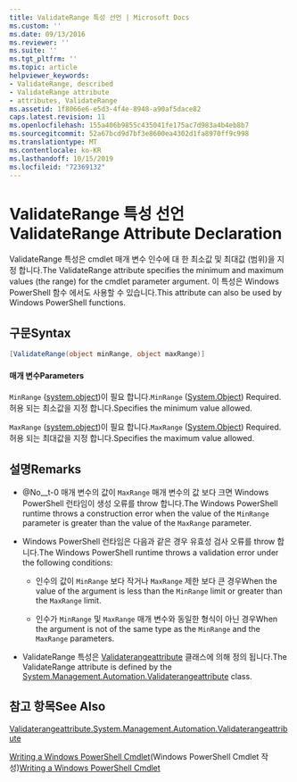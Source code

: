 ```yaml
---
title: ValidateRange 특성 선언 | Microsoft Docs
ms.custom: ''
ms.date: 09/13/2016
ms.reviewer: ''
ms.suite: ''
ms.tgt_pltfrm: ''
ms.topic: article
helpviewer_keywords:
- ValidateRange, described
- ValidateRange attribute
- attributes, ValidateRange
ms.assetid: 1f8066e6-e5d3-4f4e-8948-a90af5dace82
caps.latest.revision: 11
ms.openlocfilehash: 155a406b9855c435041fe175ac7d983a4b4eb8b7
ms.sourcegitcommit: 52a67bcd9d7bf3e8600ea4302d1fa8970ff9c998
ms.translationtype: MT
ms.contentlocale: ko-KR
ms.lasthandoff: 10/15/2019
ms.locfileid: "72369132"
---
```

# <a name="validaterange-attribute-declaration"></a><span data-ttu-id="c02f7-102">ValidateRange 특성 선언</span><span class="sxs-lookup"><span data-stu-id="c02f7-102">ValidateRange Attribute Declaration</span></span>

<span data-ttu-id="c02f7-103">ValidateRange 특성은 cmdlet 매개 변수 인수에 대 한 최소값 및 최대값 (범위)을 지정 합니다.</span><span class="sxs-lookup"><span data-stu-id="c02f7-103">The ValidateRange attribute specifies the minimum and maximum values (the range) for the cmdlet parameter argument.</span></span> <span data-ttu-id="c02f7-104">이 특성은 Windows PowerShell 함수 에서도 사용할 수 있습니다.</span><span class="sxs-lookup"><span data-stu-id="c02f7-104">This attribute can also be used by Windows PowerShell functions.</span></span>

## <a name="syntax"></a><span data-ttu-id="c02f7-105">구문</span><span class="sxs-lookup"><span data-stu-id="c02f7-105">Syntax</span></span>

```csharp
[ValidateRange(object minRange, object maxRange)]
```

#### <a name="parameters"></a><span data-ttu-id="c02f7-106">매개 변수</span><span class="sxs-lookup"><span data-stu-id="c02f7-106">Parameters</span></span>

<span data-ttu-id="c02f7-107">`MinRange` ([system.object](/dotnet/api/system.object))이 필요 합니다.</span><span class="sxs-lookup"><span data-stu-id="c02f7-107">`MinRange` ([System.Object](/dotnet/api/system.object)) Required.</span></span> <span data-ttu-id="c02f7-108">허용 되는 최소값을 지정 합니다.</span><span class="sxs-lookup"><span data-stu-id="c02f7-108">Specifies the minimum value allowed.</span></span>

<span data-ttu-id="c02f7-109">`MaxRange` ([system.object](/dotnet/api/system.object))이 필요 합니다.</span><span class="sxs-lookup"><span data-stu-id="c02f7-109">`MaxRange` ([System.Object](/dotnet/api/system.object)) Required.</span></span> <span data-ttu-id="c02f7-110">허용 되는 최대값을 지정 합니다.</span><span class="sxs-lookup"><span data-stu-id="c02f7-110">Specifies the maximum value allowed.</span></span>

## <a name="remarks"></a><span data-ttu-id="c02f7-111">설명</span><span class="sxs-lookup"><span data-stu-id="c02f7-111">Remarks</span></span>

- <span data-ttu-id="c02f7-112">@No__t-0 매개 변수의 값이 `MaxRange` 매개 변수의 값 보다 크면 Windows PowerShell 런타임이 생성 오류를 throw 합니다.</span><span class="sxs-lookup"><span data-stu-id="c02f7-112">The Windows PowerShell runtime throws a construction error when the value of the `MinRange` parameter is greater than the value of the `MaxRange` parameter.</span></span>

- <span data-ttu-id="c02f7-113">Windows PowerShell 런타임은 다음과 같은 경우 유효성 검사 오류를 throw 합니다.</span><span class="sxs-lookup"><span data-stu-id="c02f7-113">The Windows PowerShell runtime throws a validation error under the following conditions:</span></span>

    - <span data-ttu-id="c02f7-114">인수의 값이 `MinRange` 보다 작거나 `MaxRange` 제한 보다 큰 경우</span><span class="sxs-lookup"><span data-stu-id="c02f7-114">When the value of the argument is less than the `MinRange` limit or greater than the `MaxRange` limit.</span></span>

    - <span data-ttu-id="c02f7-115">인수가 `MinRange` 및 `MaxRange` 매개 변수와 동일한 형식이 아닌 경우</span><span class="sxs-lookup"><span data-stu-id="c02f7-115">When the argument is not of the same type as the `MinRange` and the `MaxRange` parameters.</span></span>

- <span data-ttu-id="c02f7-116">ValidateRange 특성은 [Validaterangeattribute](/dotnet/api/System.Management.Automation.ValidateRangeAttribute) 클래스에 의해 정의 됩니다.</span><span class="sxs-lookup"><span data-stu-id="c02f7-116">The ValidateRange attribute is defined by the [System.Management.Automation.Validaterangeattribute](/dotnet/api/System.Management.Automation.ValidateRangeAttribute) class.</span></span>

## <a name="see-also"></a><span data-ttu-id="c02f7-117">참고 항목</span><span class="sxs-lookup"><span data-stu-id="c02f7-117">See Also</span></span>

[<span data-ttu-id="c02f7-118">Validaterangeattribute.</span><span class="sxs-lookup"><span data-stu-id="c02f7-118">System.Management.Automation.Validaterangeattribute</span></span>](/dotnet/api/System.Management.Automation.ValidateRangeAttribute)

<span data-ttu-id="c02f7-119">[Writing a Windows PowerShell Cmdlet](./writing-a-windows-powershell-cmdlet.md)(Windows PowerShell Cmdlet 작성)</span><span class="sxs-lookup"><span data-stu-id="c02f7-119">[Writing a Windows PowerShell Cmdlet](./writing-a-windows-powershell-cmdlet.md)</span></span>
